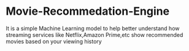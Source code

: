 # Movie-Recommedation-Engine
It is a simple Machine Learning model to help better understand how streaming services like Netflix,Amazon Prime,etc show recommended movies based on your viewing history
